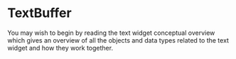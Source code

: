 # TextBuffer

You may wish to begin by reading the text widget conceptual overview which gives an overview of all the objects and data types related to the text widget and how they work together.
